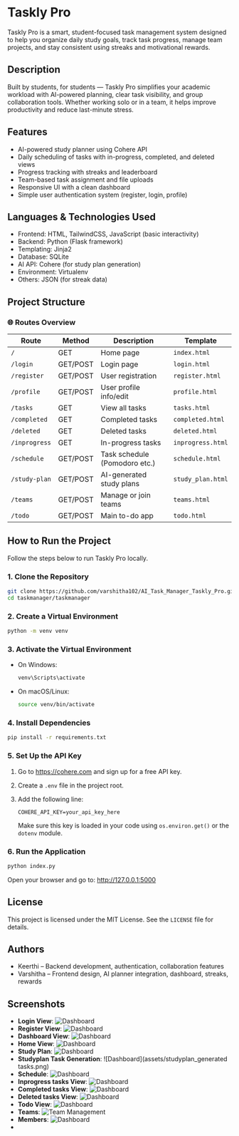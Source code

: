 # Taskly Pro

Taskly Pro is a smart, student-focused task management system designed to help you organize daily study goals, track task progress, manage team projects, and stay consistent using streaks and motivational rewards.

## Description

Built by students, for students — Taskly Pro simplifies your academic workload with AI-powered planning, clear task visibility, and group collaboration tools. Whether working solo or in a team, it helps improve productivity and reduce last-minute stress.

## Features

- AI-powered study planner using Cohere API
- Daily scheduling of tasks with in-progress, completed, and deleted views
- Progress tracking with streaks and leaderboard
- Team-based task assignment and file uploads
- Responsive UI with a clean dashboard
- Simple user authentication system (register, login, profile)

## Languages & Technologies Used

- Frontend: HTML, TailwindCSS, JavaScript (basic interactivity)
- Backend: Python (Flask framework)
- Templating: Jinja2
- Database: SQLite
- AI API: Cohere (for study plan generation)
- Environment: Virtualenv
- Others: JSON (for streak data)

## Project Structure

### 🌐 Routes Overview

| Route              | Method | Description                         | Template          |
|-------------------|--------|-------------------------------------|-------------------|
| `/`               | GET    | Home page                           | `index.html`      |
| `/login`          | GET/POST | Login page                        | `login.html`      |
| `/register`       | GET/POST | User registration                  | `register.html`   |
| `/profile`        | GET/POST | User profile info/edit             | `profile.html`    |
| `/tasks`          | GET    | View all tasks                      | `tasks.html`      |
| `/completed`      | GET    | Completed tasks                     | `completed.html`  |
| `/deleted`        | GET    | Deleted tasks                       | `deleted.html`    |
| `/inprogress`     | GET    | In-progress tasks                   | `inprogress.html` |
| `/schedule`       | GET/POST | Task schedule (Pomodoro etc.)     | `schedule.html`   |
| `/study-plan`     | GET/POST | AI-generated study plans          | `study_plan.html` |
| `/teams`          | GET/POST | Manage or join teams              | `teams.html`      |
| `/todo`           | GET/POST | Main to-do app                    | `todo.html`       |

## How to Run the Project

Follow the steps below to run Taskly Pro locally.

### 1. Clone the Repository

```bash
git clone https://github.com/varshitha102/AI_Task_Manager_Taskly_Pro.git
cd taskmanager/taskmanager
```

### 2. Create a Virtual Environment

```bash
python -m venv venv
```

### 3. Activate the Virtual Environment

- On Windows:
  ```bash
  venv\Scripts\activate
  ```
- On macOS/Linux:
  ```bash
  source venv/bin/activate
  ```

### 4. Install Dependencies

```bash
pip install -r requirements.txt
```

### 5. Set Up the API Key

1. Go to https://cohere.com and sign up for a free API key.
2. Create a `.env` file in the project root.
3. Add the following line:

   ```
   COHERE_API_KEY=your_api_key_here
   ```

   Make sure this key is loaded in your code using `os.environ.get()` or the `dotenv` module.

### 6. Run the Application

```bash
python index.py
```

Open your browser and go to: http://127.0.0.1:5000

## License

This project is licensed under the MIT License. See the `LICENSE` file for details.

## Authors

- Keerthi – Backend development, authentication, collaboration features
- Varshitha – Frontend design, AI planner integration, dashboard, streaks, rewards

## Screenshots

- **Login View**: ![Dashboard](assets/login.png)
- **Register View**: ![Dashboard](assets/register.png)
- **Dashboard View**: ![Dashboard](assets/dashboard.png) 
- **Home View**: ![Dashboard](assets/home.png)
- **Study Plan**: ![Dashboard](assets/studyplan.png)
- **Studyplan Task Generation**: ![Dashboard](assets/studyplan_generated tasks.png)
- **Schedule**: ![Dashboard](assets/schedule.png)
- **Inprogress tasks View**: ![Dashboard](assets/inprogress_tasks.png)
- **Completed tasks View**: ![Dashboard](assets/completed_tasks.png)
- **Deleted tasks View**: ![Dashboard](assets/deleted_tasks.png)
- **Todo View**: ![Dashboard](assets/todo.png)
- **Teams**: ![Team Management](assets/teams.png)
- **Members**: ![Dashboard](assets/member_team.png)
- 
